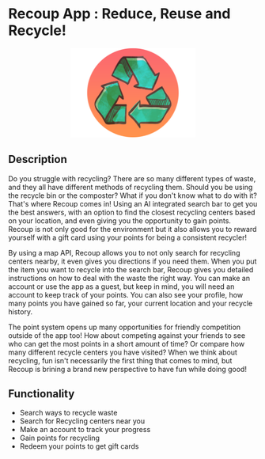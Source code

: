 # Recoup App : Reduce, Reuse and Recycle!

<p align="center">
  <img src="recoup/src/images/recouplogo.png" width="50%">
</p>

## Description

Do you struggle with recycling? There are so many different types of waste, and they all have different methods of recycling them. Should you be using the recycle bin or the composter? What if you don't know what to do with it? That's where Recoup comes in! Using an AI integrated search bar to get you the best answers, with an option to find the closest recycling centers based on your location, and even giving you the opportunity to gain points. Recoup is not only good for the environment but it also allows you to reward yourself with a gift card using your points for being a consistent recycler! 

By using a map API, Recoup allows you to not only search for recycling centers nearby, it even gives you directions if you need them. When you put the item you want to recycle into the search bar, Recoup gives you detailed instructions on how to deal with the waste the right way. You can make an account or use the app as a guest, but keep in mind, you will need an account to keep track of your points. You can also see your profile, how many points you have gained so far, your current location and your recycle history. 

The point system opens up many opportunities for friendly competition outside of the app too! How about competing against your friends to see who can get the most points in a short amount of time? Or compare how many different recycle centers you have visited? When we think about recycling, fun isn't necessarily the first thing that comes to mind, but Recoup is brining a brand new perspective to have fun while doing good!

## Functionality

- Search ways to recycle waste
- Search for Recycling centers near you
- Make an account to track your progress
- Gain points for recycling
- Redeem your points to get gift cards
